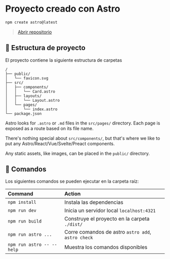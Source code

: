 # Proyecto creado con Astro

```sh
npm create astro@latest
```
> [Abrir repositorio](https://github.com/LEHR23/unsonu-landing)

## 🚀 Estructura de proyecto

El proyecto contiene la siguiente estructura de carpetas

```text
/
├── public/
│   └── favicon.svg
├── src/
│   ├── components/
│   │   └── Card.astro
│   ├── layouts/
│   │   └── Layout.astro
│   └── pages/
│       └── index.astro
└── package.json
```

Astro looks for `.astro` or `.md` files in the `src/pages/` directory. Each page is exposed as a route based on its file name.

There's nothing special about `src/components/`, but that's where we like to put any Astro/React/Vue/Svelte/Preact components.

Any static assets, like images, can be placed in the `public/` directory.

## 🧞 Comandos

Los siguientes comandos se pueden ejecutar en la carpeta raíz:

| Command                   | Action                                             |
| :------------------------ | :--------------------------------------------------|
| `npm install`             | Instala las dependencias                           |
| `npm run dev`             | Inicia un servidor local `localhost:4321`          |
| `npm run build`           | Construye el proyecto en la carpeta `./dist/`      |
| `npm run astro ...`       | Corre comandos de astro `astro add`, `astro check` |
| `npm run astro -- --help` | Muestra los comandos disponibles                   |


